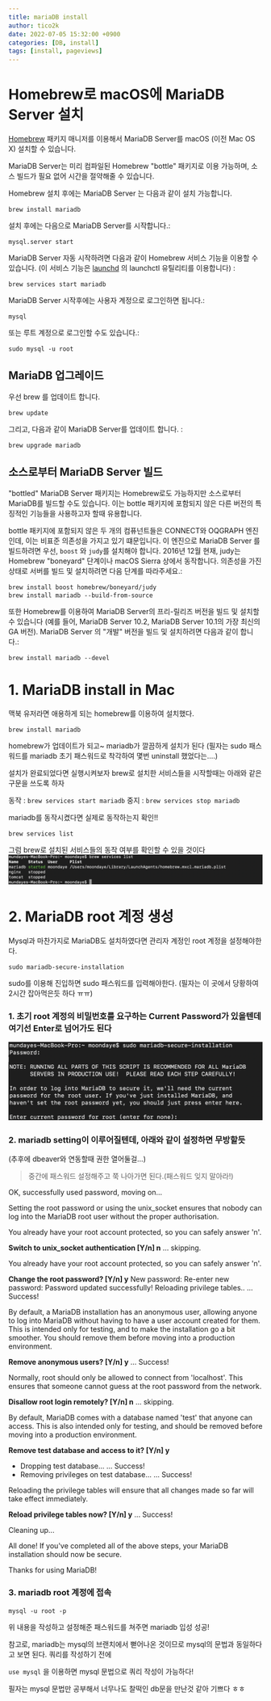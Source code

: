 ```yaml
---
title: mariaDB install
author: tico2k
date: 2022-07-05 15:32:00 +0900
categories: [DB, install]
tags: [install, pageviews]
---
```



# Homebrew로 macOS에 MariaDB Server 설치

[Homebrew](http://brew.sh/) 패키지 매니저를 이용해서 MariaDB Server를 macOS (이전 Mac OS X) 설치할 수 있습니다.

MariaDB Server는 미리 컴파일된 Homebrew "bottle" 패키지로 이용 가능하며, 소스 빌드가 필요 없어 시간을 절약해줄 수 있습니다.

Homebrew 설치 후에는 MariaDB Server 는 다음과 같이 설치 가능합니다.

```
brew install mariadb
```

설치 후에는 다음으로 MariaDB Server를 시작합니다.:

```
mysql.server start
```

MariaDB Server 자동 시작하려면 다음과 같이 Homebrew 서비스 기능을 이용할 수 있습니다. (이 서비스 기능은 [launchd](https://mariadb.com/kb/en/launchd/) 의 launchctl 유틸리티를 이용합니다) :

```
brew services start mariadb
```

MariaDB Server 시작후에는 사용자 계정으로 로그인하면 됩니다.:

```
mysql
```

또는 루트 계정으로 로그인할 수도 있습니다.:

```
sudo mysql -u root
```

## MariaDB 업그레이드

우선 brew 를 업데이트 합니다.

```
brew update
```

그리고, 다음과 같이 MariaDB Server를 업데이트 합니다. :

```
brew upgrade mariadb
```

## 소스로부터 MariaDB Server 빌드

"bottled" MariaDB Server 패키지는 Homebrew로도 가능하지만 소스로부터 MariaDB를 빌드할 수도 있습니다. 이는 bottle 패키지에 포함되지 않은 다른 버전의 특징적인 기능들을 사용하고자 할때 유용합니다.

bottle 패키지에 포함되지 않은 두 개의 컴퓨넌트들은 CONNECT와 OQGRAPH 엔진인데, 이는 비표준 의존성을 가지고 있기 떄문입니다. 이 엔진으로 MariaDB Server 를 빌드하려면 우선, `boost` 와 `judy`를 설치해야 합니다. 2016년 12월 현재, judy는 Homebrew "boneyard" 단계이나 macOS Sierra 상에서 동작합니다. 의존성을 가진 상태로 서버를 빌드 및 설치하려면 다음 단계를 따라주세요.:

```
brew install boost homebrew/boneyard/judy
brew install mariadb --build-from-source
```

또한 Homebrew를 이용하여 MariaDB Server의 프리-릴리즈 버전을 빌드 및 설치할 수 있습니다 (예를 들어, MariaDB Server 10.2, MariaDB Server 10.1의 가장 최신의 GA 버전). MariaDB Server 의 "개발" 버전을 빌드 및 설치하려면 다음과 같이 합니다.:

```
brew install mariadb --devel
```





# 1. MariaDB install in Mac

맥북 유저라면 애용하게 되는 homebrew를 이용하여 설치했다.

```
brew install mariadb
```

homebrew가 업데이트가 되고~ mariadb가 깔끔하게 설치가 된다
(필자는 sudo 패스워드를 mariadb 초기 패스워드로 착각하여 몇번 uninstall 했었다는....)

설치가 완료되었다면 실행시켜보자
brew로 설치한 서비스들을 시작할때는 아래와 같은 구문을 쓰도록 하자

동작 : `brew services start mariadb`
중지 : `brew services stop mariadb`

mariadb를 동작시켰다면 실제로 동작하는지 확인!!

```
brew services list
```

그럼 brew로 설치된 서비스들의 동작 여부를 확인할 수 있을 것이다
![img](image/image.png)

# 2. MariaDB root 계정 생성

Mysql과 마찬가지로 MariaDB도 설치하였다면 관리자 계정인 root 계정을 설정해야한다.

```
sudo mariadb-secure-installation
```

sudo를 이용해 진입하면 sudo 패스워드를 입력해야한다. (필자는 이 곳에서 당황하여 2시간 잡아먹은듯 하다 ㅠㅠ)

### 1. 초기 root 계정의 비밀번호를 요구하는 Current Password가 있을텐데 여기선 Enter로 넘어가도 된다

![img](image/image1.png)

### 2. mariadb setting이 이루어질텐데, 아래와 같이 설정하면 무방할듯

(추후에 dbeaver와 연동할때 권한 열어둘걸...)

> 중간에 패스워드 설정해주고 쭉 나아가면 된다.(패스워드 잊지 말아라!)

OK, successfully used password, moving on...

Setting the root password or using the unix_socket ensures that nobody
can log into the MariaDB root user without the proper authorisation.

You already have your root account protected, so you can safely answer 'n'.

**Switch to unix_socket authentication [Y/n] n**
... skipping.

You already have your root account protected, so you can safely answer 'n'.

**Change the root password? [Y/n] y**
New password:
Re-enter new password:
Password updated successfully!
Reloading privilege tables..
... Success!

By default, a MariaDB installation has an anonymous user, allowing anyone
to log into MariaDB without having to have a user account created for
them. This is intended only for testing, and to make the installation
go a bit smoother. You should remove them before moving into a
production environment.

**Remove anonymous users? [Y/n] y**
... Success!

Normally, root should only be allowed to connect from 'localhost'. This
ensures that someone cannot guess at the root password from the network.

**Disallow root login remotely? [Y/n] n**
... skipping.

By default, MariaDB comes with a database named 'test' that anyone can
access. This is also intended only for testing, and should be removed
before moving into a production environment.

**Remove test database and access to it? [Y/n] y**

- Dropping test database...
  ... Success!
- Removing privileges on test database...
  ... Success!

Reloading the privilege tables will ensure that all changes made so far
will take effect immediately.

**Reload privilege tables now? [Y/n] y**
... Success!

Cleaning up...

All done! If you've completed all of the above steps, your MariaDB
installation should now be secure.

Thanks for using MariaDB!

### 3. mariadb root 계정에 접속

```
mysql -u root -p
```

위 내용을 작성하고 설정해준 패스워드를 쳐주면
mariadb 입성 성공!

참고로, mariadb는 mysql의 브랜치에서 뻗어나온 것이므로 mysql의 문법과 동일하다고 보면 된다.
쿼리를 작성하기 전에

`use mysql` 을 이용하면 mysql 문법으로 쿼리 작성이 가능하다!

필자는 mysql 문법만 공부해서 너무나도 찰떡인 db문을 만난것 같아 기쁘다 ㅎㅎ